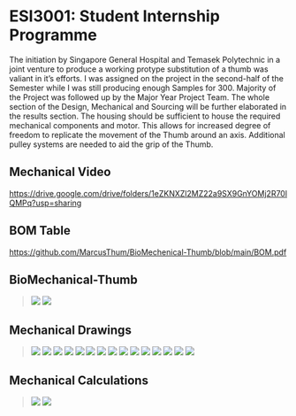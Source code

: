# **ESI3001: Student Internship Programme**

The initiation by Singapore General Hospital and Temasek Polytechnic in a joint venture to produce a working protype substitution of a thumb was valiant in it’s efforts. I was assigned on the project in the second-half of the Semester while I was still producing enough Samples for 300. Majority of the Project was followed up by the Major Year Project Team. The whole section of the Design, Mechanical and Sourcing will be further elaborated in the results section. The housing should be sufficient to house the required mechanical components and motor. This allows for increased degree of freedom to replicate the movement of the Thumb around an axis. Additional pulley systems are needed to aid the grip of the Thumb.

## Mechanical Video

https://drive.google.com/drive/folders/1eZKNXZl2MZ22a9SX9GnYOMj2R70lQMPq?usp=sharing

## BOM Table
https://github.com/MarcusThum/BioMechenical-Thumb/blob/main/BOM.pdf

## BioMechanical-Thumb

> ![](BioMechanical_Thumb_Relaxed.png)
> ![](BioMechanical_Thumb.png)

## Mechanical Drawings
> ![](Mechanical-Drawings/Drawings_Page_01.jpg)
> ![](Mechanical-Drawings/Drawings_Page_02.jpg)
> ![](Mechanical-Drawings/Drawings_Page_03.jpg)
> ![](Mechanical-Drawings/Drawings_Page_04.jpg)
> ![](Mechanical-Drawings/Drawings_Page_05.jpg)
> ![](Mechanical-Drawings/Drawings_Page_06.jpg)
> ![](Mechanical-Drawings/Drawings_Page_07.jpg)
> ![](Mechanical-Drawings/Drawings_Page_08.jpg)
> ![](Mechanical-Drawings/Drawings_Page_09.jpg)
> ![](Mechanical-Drawings/Drawings_Page_10.jpg)
> ![](Mechanical-Drawings/Drawings_Page_11.jpg)
> ![](Mechanical-Drawings/Drawings_Page_12.jpg)
> ![](Mechanical-Drawings/Drawings_Page_13.jpg)
> ![](Mechanical-Drawings/Drawings_Page_14.jpg)
> ![](Mechanical-Drawings/Drawings_Page_15.jpg)

## Mechanical Calculations

> ![](Mechanical-Calculations/Trimmer_POT_vs_Encoder.jpg)
> ![](Mechanical-Calculations/Mechanical_Calculations.jpg)
